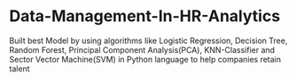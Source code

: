 # Data-Management-In-HR-Analytics
Built best Model by using algorithms like Logistic Regression, Decision Tree, Random Forest, Principal Component Analysis(PCA), KNN-Classifier and Sector Vector Machine(SVM) in Python language to help companies retain talent
